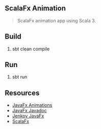 ScalaFx Animation
-----------------
>ScalaFx animation app using Scala 3.

Build
-----
1. sbt clean compile

Run
---
1. sbt run

Resources
---------
* [JavaFx Animations](https://dev.java/learn/javafx-animations/)
* [JavaFx Javadoc](https://openjfx.io/javadoc/24/)
* [Jenkov JavaFx](https://jenkov.com/tutorials/javafx/index.html)
* [ScalaFx](https://www.scalafx.org/)